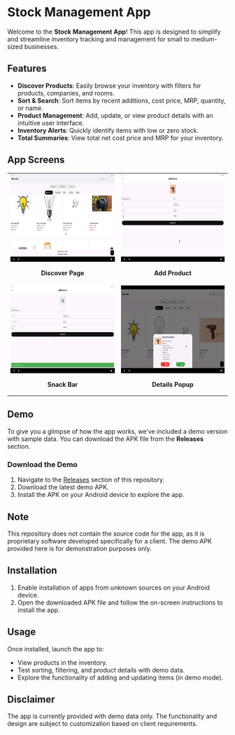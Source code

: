 # Stock Management App

Welcome to the **Stock Management App**! This app is designed to simplify and streamline inventory tracking and management for small to medium-sized businesses.

## Features
- **Discover Products**: Easily browse your inventory with filters for products, companies, and rooms.  
- **Sort & Search**: Sort items by recent additions, cost price, MRP, quantity, or name.  
- **Product Management**: Add, update, or view product details with an intuitive user interface.  
- **Inventory Alerts**: Quickly identify items with low or zero stock.  
- **Total Summaries**: View total net cost price and MRP for your inventory.  

## App Screens

<table>
  <tr>
    <td align="center">
      <img src="https://raw.githubusercontent.com/Ruchan10/StockManagement/master/assets/screenshots/flutter_01.png" alt="Signup Page" width="300" height="200">
      <p><strong>Discover Page</strong></p>
    </td>
    <td align="center">
      <img src="https://raw.githubusercontent.com/Ruchan10/StockManagement/master/assets/screenshots/flutter_02.png" alt="Login Page" width="300" height="200">
      <p><strong>Add Product</strong></p>
    </td>
  </tr>
  <tr>
      <td align="center">
      <img src="https://raw.githubusercontent.com/Ruchan10/StockManagement/master/assets/screenshots/flutter_03.png" alt="Snack Bar" width="300" height="200">
      <p><strong>Snack Bar</strong></p>
    </td>
    <td align="center">
      <img src="https://raw.githubusercontent.com/Ruchan10/StockManagement/master/assets/screenshots/flutter_04.png" alt="Details Popup" width="300" height="200">
      <p><strong>Details Popup</strong></p>
    </td>
  </tr>
</table>

## Demo
To give you a glimpse of how the app works, we’ve included a demo version with sample data. You can download the APK file from the **Releases** section.

### Download the Demo
1. Navigate to the [Releases](https://github.com/Ruchan10/StockManagement/releases) section of this repository.  
2. Download the latest demo APK.  
3. Install the APK on your Android device to explore the app.

## Note
This repository does not contain the source code for the app, as it is proprietary software developed specifically for a client. The demo APK provided here is for demonstration purposes only.

## Installation
1. Enable installation of apps from unknown sources on your Android device.  
2. Open the downloaded APK file and follow the on-screen instructions to install the app.  

## Usage
Once installed, launch the app to:
- View products in the inventory.  
- Test sorting, filtering, and product details with demo data.  
- Explore the functionality of adding and updating items (in demo mode).  

## Disclaimer
The app is currently provided with demo data only. The functionality and design are subject to customization based on client requirements.
